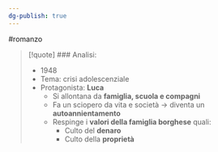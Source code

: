 ```yaml
---
dg-publish: true
---
```

#romanzo 

>[!quote] ### Analisi:
>- 1948
>- Tema: crisi adolescenziale
>- Protagonista: **Luca**
>	- Si allontana da **famiglia, scuola e compagni**
>	- Fa un sciopero da vita e società -> diventa un **autoannientamento**
>	- Respinge i **valori della famiglia borghese** quali:
>		- Culto del **denaro**
>		- Culto della **proprietà**